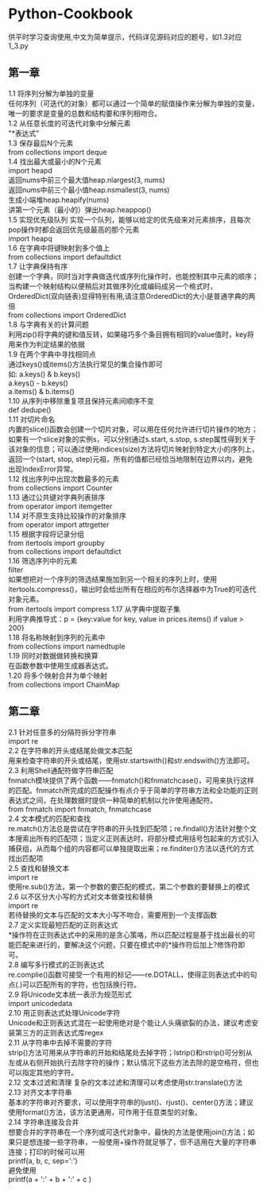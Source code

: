 # Python-Cookbook
供平时学习查询使用,中文为简单提示，代码详见源码对应的题号，如1.3对应1_3.py
## 第一章
1.1 将序列分解为单独的变量</br>
任何序列（可迭代的对象）都可以通过一个简单的赋值操作来分解为单独的变量，唯一的要求是变量的总数和结构要和序列相吻合。</br>
1.2 从任意长度的可迭代对象中分解元素</br>
"\*表达式"</br>
1.3 保存最后N个元素</br>
from collections import deque</br>
1.4 找出最大或最小的N个元素</br>
import heapd</br>
返回nums中前三个最大值heap.nlargest(3, nums)</br>
返回nums中前三个最小值heap.nsmallest(3, nums)</br>
生成小端堆heap.heapify(nums)</br>
讲第一个元素（最小的）弹出heap.heappop()</br>
1.5 实现优先级队列
实现一个队列，能够以给定的优先级来对元素排序，且每次pop操作时都会返回优先级最高的那个元素</br>
import heapq</br>
1.6 在字典中将键映射到多个值上</br>
from collections import defaultdict</br>
1.7 让字典保持有序</br>
创建一个字典，同时当对字典做迭代或序列化操作时，也能控制其中元素的顺序；当构建一个映射结构以便稍后对其做序列化或编码成另一个格式时，OrderedDict(双向链表)显得特别有用,请注意OrderedDict的大小是普通字典的两倍</br>
from collections import OrderedDict</br>
1.8 与字典有关的计算问题</br>
利用zip()将字典的键和值反转，如果碰巧多个条目拥有相同的value值时，key将用来作为判定结果的依据</br>
1.9 在两个字典中寻找相同点</br>
通过keys()或items()方法执行常见的集合操作即可</br>
如: a.keys() & b.keys()</br>
    a.keys() - b.keys()</br>
    a.items() & b.items()</br>
1.10 从序列中移除重复项且保持元素间顺序不变</br>
def dedupe()</br>
1.11 对切片命名</br>
内置的slice()函数会创建一个切片对象，可以用在任何允许进行切片操作的地方；如果有一个slice对象的实例s，可以分别通过s.start, s.stop, s.step属性得到关于该对象的信息；可以通过使用indices(size)方法将切片映射到特定大小的序列上，返回一个(start, stop, step)元祖，所有的值都已经恰当地限制在边界以内，避免出现IndexError异常。</br>
1.12 找出序列中出现次数最多的元素</br>
from collections import Counter</br>
1.13 通过公共键对字典列表排序</br>
from operator import itemgetter</br>
1.14 对不原生支持比较操作的对象排序</br>
from operator import attrgetter</br>
1.15 根据字段将记录分组</br>
from itertools import groupby</br>
from collections import defaultdict</br>
1.16 筛选序列中的元素</br>
filter</br>
如果想把对一个序列的筛选结果施加到另一个相关的序列上时，使用itertools.compress()，输出时会给出所有在相应的布尔选择器中为True的可迭代对象元素。</br>
from itertools import compress
1.17 从字典中提取子集</br>
利用字典推导式：p = {key:value for key, value in prices.items() if value > 200}</br>
1.18 将名称映射到序列的元素中</br>
from collections import namedtuple</br>
1.19 同时对数据做转换和换算</br>
在函数参数中使用生成器表达式。</br>
1.20 将多个映射合并为单个映射</br>
from collections import ChainMap</br>
## 第二章
2.1 针对任意多的分隔符拆分字符串</br>
import re</br>
2.2 在字符串的开头或结尾处做文本匹配</br>
用来检查字符串的开头或结尾，使用str.startswith()和str.endswith()方法即可。</br>
2.3 利用Shell通配符做字符串匹配</br>
fnmatch模块提供了两个函数——fnmatch()和fnmatchcase()，可用来执行这样的匹配。fnmatch所完成的匹配操作有点介乎于简单的字符串方法和全功能的正则表达式之间，在处理数据时提供一种简单的机制以允许使用通配符。</br>
from fnmatch import fnmatch, fnmatchcase</br>
2.4 文本模式的匹配和查找</br>
re.match()方法总是尝试在字符串的开头找到匹配项；re.findall()方法针对整个文本搜索出所有的匹配项；当定义正则表达时，将部分模式用括号包起来的方式引入捕获组，从而每个组的内容都可以单独提取出来；re.finditer()方法以迭代的方式找出匹配项</br>
2.5 查找和替换文本</br>
import re</br>
使用re.sub()方法，第一个参数的要匹配的模式，第二个参数的要替换上的模式</br>
2.6 以不区分大小写的方式对文本做查找和替换</br>
import re</br>
若待替换的文本与匹配的文本大小写不吻合，需要用到一个支撑函数</br>
2.7 定义实现最短匹配的正则表达式</br>
\*操作符在正则表达式中的采用的是贪心策咯，所以匹配过程是基于找出最长的可能匹配来进行的，要解决这个问题，只要在模式中的\*操作符后加上\?修饰符即可。</br>
2.8 编写多行模式的正则表达式</br>
re.complie()函数可接受一个有用的标记——re.DOTALL，使得正则表达式中的句点(.)可以匹配所有的字符，也包括换行符。</br>
2.9 将Unicode文本统一表示为规范形式</br>
import unicodedata</br>
2.10 用正则表达式处理Unicode字符</br>
Unicode和正则表达式混在一起使用绝对是个能让人头痛欲裂的办法，建议考虑安装第三方的正则表达式库regex</br>
2.11 从字符串中去掉不需要的字符</br>
strip()方法可用来从字符串的开始和结尾处去掉字符；lstrip()和rstrip()可分别从左或从右侧开始执行去除字符的操作；默认情况下这些方法去除的是空格符，但也可以指定其他的字符。</br>
2.12 文本过滤和清理
复杂的文本过滤和清理可以考虑使用str.translate()方法</br>
2.13 对齐文本字符串</br>
基本的字符串对齐要求，可以使用字符串的ljust()、rjust()、center()方法；建议使用format()方法，该方法更通用，可作用于任意类型的对象。</br>
2.14 字符串连接及合并</br>
想要合并的字符串在一个序列或可迭代对象中，最快的方法是使用join()方法；如果只是想连接一些字符串，一般使用+操作符就足够了，但不适用在大量的字符串连接；打印的时候可以用</br>printf(a, b, c, sep=':')</br>避免使用</br>printf(a + ':' + b + ':' + c )</br>
